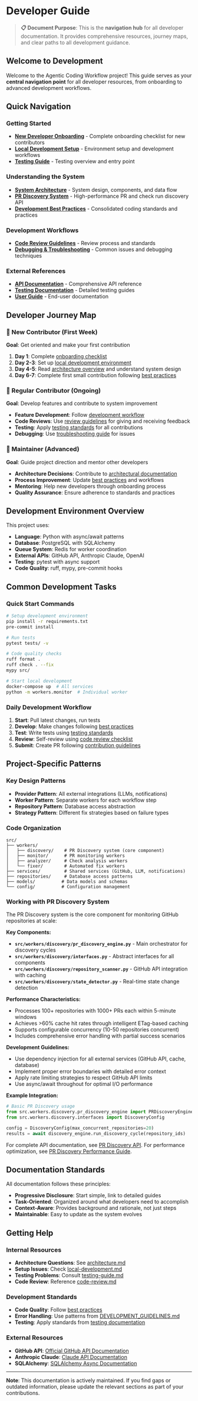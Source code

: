 # Developer Guide

> **📋 Document Purpose**: This is the **navigation hub** for all developer documentation. It provides comprehensive resources, journey maps, and clear paths to all development guidance.

## Welcome to Development

Welcome to the Agentic Coding Workflow project! This guide serves as your **central navigation point** for all developer resources, from onboarding to advanced development workflows.

## Quick Navigation

### Getting Started
- **[New Developer Onboarding](onboarding.md)** - Complete onboarding checklist for new contributors
- **[Local Development Setup](local-development.md)** - Environment setup and development workflows
- **[Testing Guide](testing-guide.md)** - Testing overview and entry point

### Understanding the System
- **[System Architecture](architecture.md)** - System design, components, and data flow
- **[PR Discovery System](../api/pr-discovery.md)** - High-performance PR and check run discovery API
- **[Development Best Practices](best-practices.md)** - Consolidated coding standards and practices

### Development Workflows
- **[Code Review Guidelines](code-review.md)** - Review process and standards
- **[Debugging & Troubleshooting](debugging.md)** - Common issues and debugging techniques

### External References
- **[API Documentation](../api/README.md)** - Comprehensive API reference
- **[Testing Documentation](../testing/README.md)** - Detailed testing guides
- **[User Guide](../user-guide/README.md)** - End-user documentation

## Developer Journey Map

### 🌱 New Contributor (First Week)
**Goal**: Get oriented and make your first contribution

1. **Day 1**: Complete [onboarding checklist](onboarding.md#prerequisites-checklist)
2. **Day 2-3**: Set up [local development environment](local-development.md)
3. **Day 4-5**: Read [architecture overview](architecture.md) and understand system design
4. **Day 6-7**: Complete first small contribution following [best practices](best-practices.md)

### 🌿 Regular Contributor (Ongoing)
**Goal**: Develop features and contribute to system improvement

- **Feature Development**: Follow [development workflow](best-practices.md#development-workflow)
- **Code Reviews**: Use [review guidelines](code-review.md) for giving and receiving feedback
- **Testing**: Apply [testing standards](testing-guide.md) for all contributions
- **Debugging**: Use [troubleshooting guide](debugging.md) for issues

### 🌳 Maintainer (Advanced)
**Goal**: Guide project direction and mentor other developers

- **Architecture Decisions**: Contribute to [architectural documentation](architecture.md)
- **Process Improvement**: Update [best practices](best-practices.md) and workflows
- **Mentoring**: Help new developers through onboarding process
- **Quality Assurance**: Ensure adherence to standards and practices

## Development Environment Overview

This project uses:
- **Language**: Python with async/await patterns
- **Database**: PostgreSQL with SQLAlchemy
- **Queue System**: Redis for worker coordination
- **External APIs**: GitHub API, Anthropic Claude, OpenAI
- **Testing**: pytest with async support
- **Code Quality**: ruff, mypy, pre-commit hooks

## Common Development Tasks

### Quick Start Commands
```bash
# Setup development environment
pip install -r requirements.txt
pre-commit install

# Run tests
pytest tests/ -v

# Code quality checks
ruff format .
ruff check . --fix
mypy src/

# Start local development
docker-compose up  # All services
python -m workers.monitor  # Individual worker
```

### Daily Development Workflow
1. **Start**: Pull latest changes, run tests
2. **Develop**: Make changes following [best practices](best-practices.md)
3. **Test**: Write tests using [testing standards](testing-guide.md)
4. **Review**: Self-review using [code review checklist](code-review.md#review-checklist)
5. **Submit**: Create PR following [contribution guidelines](best-practices.md#development-workflow)

## Project-Specific Patterns

### Key Design Patterns
- **Provider Pattern**: All external integrations (LLMs, notifications)
- **Worker Pattern**: Separate workers for each workflow step
- **Repository Pattern**: Database access abstraction
- **Strategy Pattern**: Different fix strategies based on failure types

### Code Organization
```
src/
├── workers/
│   ├── discovery/    # PR Discovery system (core component)
│   ├── monitor/      # PR monitoring workers
│   ├── analyzer/     # Check analysis workers
│   └── fixer/        # Automated fix workers
├── services/         # Shared services (GitHub, LLM, notifications)
├── repositories/     # Database access patterns
├── models/          # Data models and schemas
└── config/          # Configuration management
```

### Working with PR Discovery System

The PR Discovery system is the core component for monitoring GitHub repositories at scale:

**Key Components:**
- **`src/workers/discovery/pr_discovery_engine.py`** - Main orchestrator for discovery cycles
- **`src/workers/discovery/interfaces.py`** - Abstract interfaces for all components
- **`src/workers/discovery/repository_scanner.py`** - GitHub API integration with caching
- **`src/workers/discovery/state_detector.py`** - Real-time state change detection

**Performance Characteristics:**
- Processes 100+ repositories with 1000+ PRs each within 5-minute windows
- Achieves >60% cache hit rates through intelligent ETag-based caching
- Supports configurable concurrency (10-50 repositories concurrent)
- Includes comprehensive error handling with partial success scenarios

**Development Guidelines:**
- Use dependency injection for all external services (GitHub API, cache, database)
- Implement proper error boundaries with detailed error context
- Apply rate limiting strategies to respect GitHub API limits
- Use async/await throughout for optimal I/O performance

**Example Integration:**
```python
# Basic PR Discovery usage
from src.workers.discovery.pr_discovery_engine import PRDiscoveryEngine
from src.workers.discovery.interfaces import DiscoveryConfig

config = DiscoveryConfig(max_concurrent_repositories=20)
results = await discovery_engine.run_discovery_cycle(repository_ids)
```

For complete API documentation, see [PR Discovery API](../api/pr-discovery.md).
For performance optimization, see [PR Discovery Performance Guide](pr-discovery-performance.md).

## Documentation Standards

All documentation follows these principles:
- **Progressive Disclosure**: Start simple, link to detailed guides
- **Task-Oriented**: Organized around what developers need to accomplish
- **Context-Aware**: Provides background and rationale, not just steps
- **Maintainable**: Easy to update as the system evolves

## Getting Help

### Internal Resources
- **Architecture Questions**: See [architecture.md](architecture.md)
- **Setup Issues**: Check [local-development.md](local-development.md)
- **Testing Problems**: Consult [testing-guide.md](testing-guide.md)
- **Code Review**: Reference [code-review.md](code-review.md)

### Development Standards
- **Code Quality**: Follow [best practices](best-practices.md)
- **Error Handling**: Use patterns from [DEVELOPMENT_GUIDELINES.md](../../DEVELOPMENT_GUIDELINES.md)
- **Testing**: Apply standards from [testing documentation](../testing/README.md)

### External Resources
- **GitHub API**: [Official GitHub API Documentation](https://docs.github.com/en/rest)
- **Anthropic Claude**: [Claude API Documentation](https://docs.anthropic.com/)
- **SQLAlchemy**: [SQLAlchemy Async Documentation](https://docs.sqlalchemy.org/en/20/orm/extensions/asyncio.html)

---

**Note**: This documentation is actively maintained. If you find gaps or outdated information, please update the relevant sections as part of your contributions.